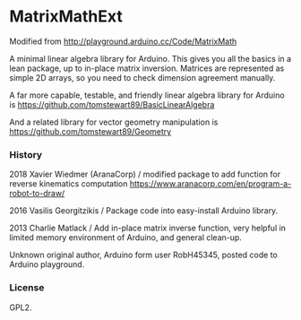 # MatrixMathExt
Modified from  http://playground.arduino.cc/Code/MatrixMath

A minimal linear algebra library for Arduino. This gives you all the basics in a lean package, up to in-place matrix inversion.
Matrices are represented as simple 2D arrays, so you need to check dimension agreement manually.

A far more capable, testable, and friendly linear algebra library for Arduino is https://github.com/tomstewart89/BasicLinearAlgebra

And a related library for vector geometry manipulation is https://github.com/tomstewart89/Geometry


### History
2018 Xavier Wiedmer (AranaCorp) / modified package to add function for reverse kinematics computation https://www.aranacorp.com/en/program-a-robot-to-draw/

2016 Vasilis Georgitzikis / Package code into easy-install Arduino library. 

2013 Charlie Matlack / Add in-place matrix inverse function, very helpful in limited memory environment of Arduino, and general clean-up.

Unknown original author, Arduino form user RobH45345, posted code to Arduino playground.

### License

GPL2. 
